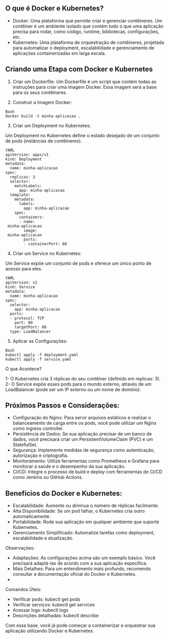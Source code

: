 ## O que é Docker e Kubernetes?

- Docker: Uma plataforma que permite criar e gerenciar contêineres. Um contêiner é um ambiente isolado que contém tudo o que uma aplicação precisa para rodar, como código, runtime, bibliotecas, configurações, etc.
- Kubernetes: Uma plataforma de orquestração de contêineres, projetada para automatizar o deployment, escalabilidade e gerenciamento de aplicações containerizadas em larga escala.

## Criando uma Etapa com Docker e Kubernetes

1. Criar um Dockerfile:
Um Dockerfile é um script que contém todas as instruções para criar uma imagem Docker. Essa imagem será a base para os seus contêineres.

2. Construir a Imagem Docker:
````
Bash
docker build -t minha-aplicacao .
````
3. Criar um Deployment no Kubernetes:

Um Deployment no Kubernetes define o estado desejado de um conjunto de pods (instâncias de contêineres).
````
YAML
apiVersion: apps/v1
kind: Deployment
metadata:
  name: minha-aplicacao
spec:
  replicas: 3
  selector:
    matchLabels:
      app: minha-aplicacao
  template:
    metadata:
      labels:
        app: minha-aplicacao
    spec:
      containers:
      - name:   
 minha-aplicacao
        image:   
 minha-aplicacao
        ports:
        - containerPort: 80
````
4. Criar um Service no Kubernetes:

Um Service expõe um conjunto de pods e oferece um único ponto de acesso para eles.
````
YAML
apiVersion: v1
kind: Service
metadata:
  name: minha-aplicacao
spec:
  selector:
    app: minha-aplicacao
  ports:
  - protocol: TCP
    port: 80
    targetPort: 80
  type: LoadBalancer
````
5. Aplicar as Configurações:
````
Bash
kubectl apply -f deployment.yaml
kubectl apply -f service.yaml
````
O que Acontece?

1- O Kubernetes cria 3 réplicas do seu contêiner (definido em replicas: 3).
2- O Service expõe esses pods para o mundo externo, através de um LoadBalancer (pode ser um IP externo ou um nome de domínio).

## Próximos Passos e Considerações:

- Configuração do Nginx: Para servir arquivos estáticos e realizar o balanceamento de carga entre os pods, você pode utilizar um Nginx como ingress controller.
- Persistência de Dados: Se sua aplicação precisar de um banco de dados, você precisará criar um PersistentVolumeClaim (PVC) e um StatefulSet.
- Segurança: Implemente medidas de segurança como autenticação, autorização e criptografia.
- Monitoramento: Utilize ferramentas como Prometheus e Grafana para monitorar a saúde e o desempenho da sua aplicação.
- CI/CD: Integre o processo de build e deploy com ferramentas de CI/CD como Jenkins ou GitHub Actions.

## Benefícios do Docker e Kubernetes:

- Escalabilidade: Aumente ou diminua o número de réplicas facilmente.
- Alta Disponibilidade: Se um pod falhar, o Kubernetes cria outro automaticamente.
- Portabilidade: Rode sua aplicação em qualquer ambiente que suporte Kubernetes.
- Gerenciamento Simplificado: Automatize tarefas como deployment, escalabilidade e atualização.

Observações:

- Adaptações: As configurações acima são um exemplo básico. Você precisará adaptá-las de acordo com a sua aplicação específica.
- Mais Detalhes: Para um entendimento mais profundo, recomendo consultar a documentação oficial do Docker e Kubernetes.
- 
Comandos Úteis:

- Verificar pods: kubectl get pods
- Verificar serviços: kubectl get services
- Acessar logs: kubectl logs <pod-name>
- Descrições detalhadas: kubectl describe <resource>

Com essa base, você já pode começar a containerizar e orquestrar sua aplicação utilizando Docker e Kubernetes.
